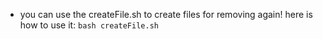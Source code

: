 * you can use the createFile.sh to create files for removing again!
here is how to use it:
`bash createFile.sh`
